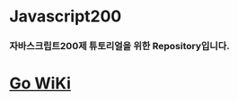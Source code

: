 # Javascript200

### 자바스크립트200제 튜토리얼을 위한 Repository입니다.

# [Go WiKi](https://dev.venet.kr/flowermisty/javascript200/-/wikis/JavascriptExHistory)
